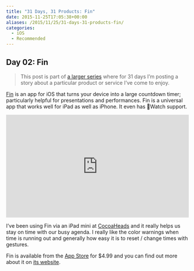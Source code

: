 ```yaml
---
title: "31 Days, 31 Products: Fin"
date: 2015-11-25T17:05:38+00:00
aliases: /2015/11/25/31-days-31-products-fin/
categories:
  - iOS
  - Recommended
---
```


## Day 02: Fin

> This post is part of [a larger series][1] where for 31 days I&#8217;m posting a story about a particular product or service I&#8217;ve come to enjoy.

[Fin][2] is an app for iOS that turns your device into a large countdown timer; particularly helpful for presentations and performances. Fin is a universal app that works well for iPad as well as iPhone. It even has Watch support.

<iframe src="https://player.vimeo.com/video/101569208" width="500" height="281" frameborder="0" webkitallowfullscreen mozallowfullscreen allowfullscreen></iframe>

I&#8217;ve been using Fin via an iPad mini at [CocoaHeads][3] and it really helps us stay on time with our busy agenda. I really like the color warnings when time is running out and generally how easy it is to reset / change times with gestures.

Fin is available from the [App Store][4] for $4.99 and you can find out more about it on [its website][2].

[1]: http://mikezornek.com/2015/11/24/31-days-31-products-launch-post/
[2]: http://www.fintimer.com/index.html
[3]: http://phillycocoa.org/
[4]: https://itunes.apple.com/app/fin-a-timer-for-performers/id726213320?mt=8&uo=6&at=1000lIq&ct=web
